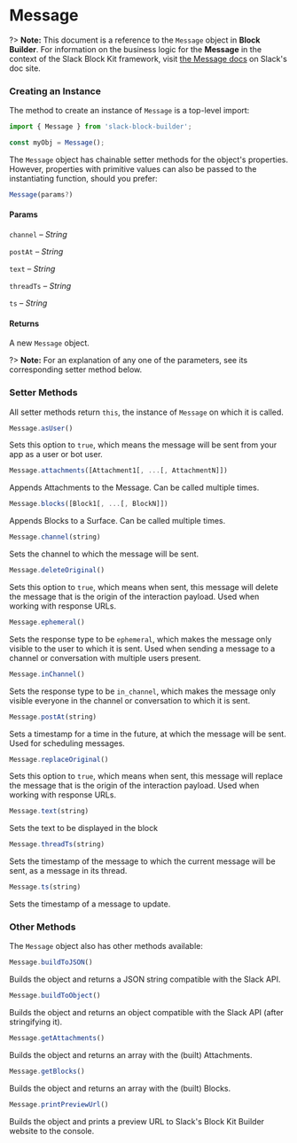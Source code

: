 # Message

?> **Note:** This document is a reference to the `Message` object in **Block Builder**. For information on the business logic for the **Message** in the context of the Slack Block Kit framework, visit [the Message docs](https:&#x2F;&#x2F;api.slack.com&#x2F;reference&#x2F;messaging&#x2F;attachments) on Slack's doc site.

### Creating an Instance 

The method to create an instance of `Message` is a top-level import:

```javascript
import { Message } from 'slack-block-builder';

const myObj = Message();
```


The `Message` object has chainable setter methods for the object's properties. However, properties with primitive values can also be passed to the instantiating function, should you prefer:

```javascript
Message(params?)
```

#### Params

`channel` – *String*

`postAt` – *String*

`text` – *String*

`threadTs` – *String*

`ts` – *String*

#### Returns

A new `Message` object.

?> **Note:** For an explanation of any one of the parameters, see its corresponding setter method below.

### Setter Methods

All setter methods return `this`, the instance of `Message` on which it is called.

```javascript
Message.asUser()
```

Sets this option to `true`, which means the message will be sent from your app as a user or bot user.
```javascript
Message.attachments([Attachment1[, ...[, AttachmentN]])
```

Appends Attachments to the Message. Can be called multiple times.
```javascript
Message.blocks([Block1[, ...[, BlockN]])
```

Appends Blocks to a Surface. Can be called multiple times.
```javascript
Message.channel(string)
```

Sets the channel to which the message will be sent.
```javascript
Message.deleteOriginal()
```

Sets this option to `true`, which means when sent, this message will delete the message that is the origin of the interaction payload. Used when working with response URLs.
```javascript
Message.ephemeral()
```

Sets the response type to be `ephemeral`, which makes the message only visible to the user to which it is sent. Used when sending a message to a channel or conversation with multiple users present.
```javascript
Message.inChannel()
```

Sets the response type to be `in_channel`, which makes the message only visible everyone in the channel or conversation to which it is sent.
```javascript
Message.postAt(string)
```

Sets a timestamp for a time in the future, at which the message will be sent. Used for scheduling messages.
```javascript
Message.replaceOriginal()
```

Sets this option to `true`, which means when sent, this message will replace the message that is the origin of the interaction payload. Used when working with response URLs.
```javascript
Message.text(string)
```

Sets the text to be displayed in the block
```javascript
Message.threadTs(string)
```

Sets the timestamp of the message to which the current message will be sent, as a message in its thread.
```javascript
Message.ts(string)
```

Sets the timestamp of a message to update.


### Other Methods

The `Message` object also has other methods available:

```javascript
Message.buildToJSON()
```

Builds the object and returns a JSON string compatible with the Slack API.
```javascript
Message.buildToObject()
```

Builds the object and returns an object compatible with the Slack API (after stringifying it).
```javascript
Message.getAttachments()
```

Builds the object and returns an array with the (built) Attachments.
```javascript
Message.getBlocks()
```

Builds the object and returns an array with the (built) Blocks.
```javascript
Message.printPreviewUrl()
```

Builds the object and prints a preview URL to Slack's Block Kit Builder website to the console.

